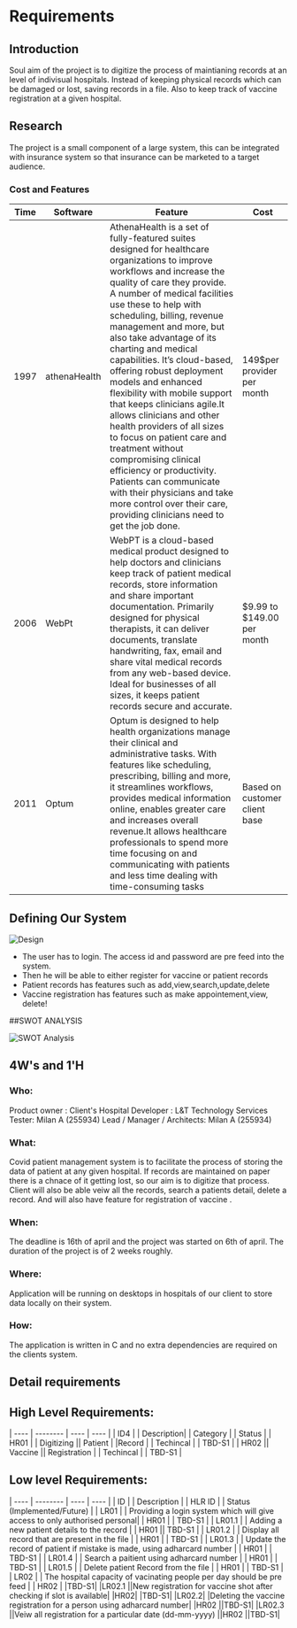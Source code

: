 # Requirements
## Introduction
Soul aim of the project is to digitize the process of maintianing records at an level of indivisual hospitals. Instead of keeping physical records which can be damaged or lost, saving records in a file. Also to keep track of vaccine registration at a given hospital.

## Research
The project is a small component of a large system, this can be integrated with insurance system so that insurance can be marketed to a target audience.

### Cost and Features
| Time |	Software	| Feature |	Cost |
| ----- | ----- | ---------- | ----- | 
| 1997 | athenaHealth |	AthenaHealth is a set of fully-featured suites designed for healthcare organizations to improve workflows and increase the quality of care they provide. A number of medical facilities use these to help with scheduling, billing, revenue management and more, but also take advantage of its charting and medical capabilities. It’s cloud-based, offering robust deployment models and enhanced flexibility with mobile support that keeps clinicians agile.It allows clinicians and other health providers of all sizes to focus on patient care and treatment without compromising clinical efficiency or productivity. Patients can communicate with their physicians and take more control over their care, providing clinicians need to get the job done. |	149$per provider per month |
| 2006 |	WebPt	 | WebPT is a cloud-based medical product designed to help doctors and clinicians keep track of patient medical records, store information and share important documentation. Primarily designed for physical therapists, it can deliver documents, translate handwriting, fax, email and share vital medical records from any web-based device. Ideal for businesses of all sizes, it keeps patient records secure and accurate. |	$9.99 to $149.00 per month |
| 2011 |	Optum |	Optum is designed to help health organizations manage their clinical and administrative tasks. With features like scheduling, prescribing, billing and more, it streamlines workflows, provides medical information online, enables greater care and increases overall revenue.It allows healthcare professionals to spend more time focusing on and communicating with patients and less time dealing with time-consuming tasks | Based on customer client base |

## Defining Our System

![Design](https://user-images.githubusercontent.com/62583721/153222543-184a5bbf-0118-4614-ba35-8fcb0393eb7c.png)
- The user has to login. The access id and password are pre feed into the system.
- Then he will be able to either register for vaccine or patient records
- Patient records has features such as add,view,search,update,delete
- Vaccine registration has features such as make appointement,view, delete!

##SWOT ANALYSIS

![SWOT Analysis](https://user-images.githubusercontent.com/62583721/153223977-98030755-afbf-4823-8b0c-140dd31ca145.jpg)

## 4W's and 1'H
### Who:
Product owner : Client's Hospital
Developer : L&T Technology Services
Tester: Milan A (255934)
Lead / Manager / Architects: Milan A (255934)
### What:
Covid patient management system is to facilitate the process of storing the data of patient at any given hospital. If records are maintained on paper there is a chnace of it getting lost, so our aim is to digitize that process. Client will also be able veiw all the records, search a patients detail, delete a record. And will also have feature for registration of vaccine .

### When:
The deadline is 16th of april and the project was started on 6th of april. The duration of the project is of 2 weeks roughly.

### Where:
Application will be running on desktops in hospitals of our client to store data locally on their system.

### How:
The application is written in C and no extra dependencies are required on the clients system.

## Detail requirements
## High Level Requirements:

| ---- | -------- | ---- | ---- |
| ID4 |	| Description|	| Category |	| Status |
| HR01 |	| Digitizing || Patient | |Record |	| Techincal | |	TBD-S1 |
| HR02 || Vaccine || Registration |	| Techincal |	| TBD-S1 |

## Low level Requirements:
| ---- | -------- | ---- | ---- |
| ID |	| Description |	| HLR ID |	| Status (Implemented/Future) |
| LR01	| | Providing a login system which will give access to only authorised personal|	| HR01 |	| TBD-S1 |
| LR01.1 |	| Adding a new patient details to the record |	| HR01	|| TBD-S1 |
| LR01.2 |	| Display all record that are present in the file |	| HR01 |	| TBD-S1 |
| LR01.3 |	| Update the record of patient if mistake is made, using adharcard number |	| HR01 |	| TBD-S1 |
| LR01.4 |	| Search a paitient using adharcard number |	| HR01 | | TBD-S1 |
| LR01.5 |  | Delete patient Record from the file |	| HR01 | | TBD-S1 |
| LR02 | | The hospital capacity of vacinating people per day should be pre feed | | HR02	| |TBD-S1|
|LR02.1	||New registration for vaccine shot after checking if slot is available|	|HR02|	|TBD-S1|
|LR02.2|	|Deleting the vaccine registration for a person using adharcard number|	|HR02	||TBD-S1|
|LR02.3	||Veiw all registration for a particular date (dd-mm-yyyy)	||HR02	||TBD-S1|

